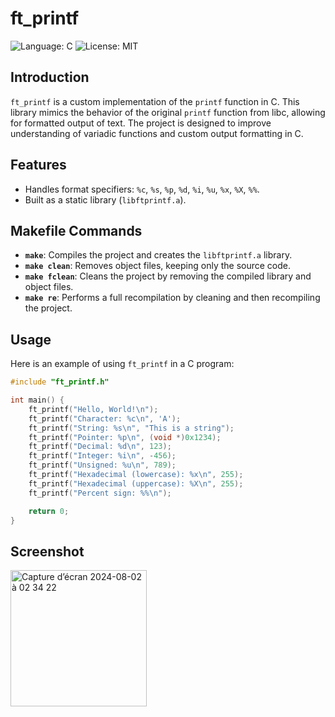 # ft_printf

![Language: C](https://img.shields.io/badge/Language-C-blue.svg)
![License: MIT](https://img.shields.io/badge/License-MIT-blue.svg)

## Introduction

`ft_printf` is a custom implementation of the `printf` function in C. This library mimics the behavior of the original `printf` function from libc, allowing for formatted output of text. The project is designed to improve understanding of variadic functions and custom output formatting in C.

## Features

- Handles format specifiers: `%c`, `%s`, `%p`, `%d`, `%i`, `%u`, `%x`, `%X`, `%%`.
- Built as a static library (`libftprintf.a`).

## Makefile Commands

- **`make`**: Compiles the project and creates the `libftprintf.a` library.
- **`make clean`**: Removes object files, keeping only the source code.
- **`make fclean`**: Cleans the project by removing the compiled library and object files.
- **`make re`**: Performs a full recompilation by cleaning and then recompiling the project.

## Usage

Here is an example of using `ft_printf` in a C program:

```c
#include "ft_printf.h"

int main() {
    ft_printf("Hello, World!\n");
    ft_printf("Character: %c\n", 'A');
    ft_printf("String: %s\n", "This is a string");
    ft_printf("Pointer: %p\n", (void *)0x1234);
    ft_printf("Decimal: %d\n", 123);
    ft_printf("Integer: %i\n", -456);
    ft_printf("Unsigned: %u\n", 789);
    ft_printf("Hexadecimal (lowercase): %x\n", 255);
    ft_printf("Hexadecimal (uppercase): %X\n", 255);
    ft_printf("Percent sign: %%\n");

    return 0;
}
```

## Screenshot

<img width="218" alt="Capture d’écran 2024-08-02 à 02 34 22" src="https://github.com/user-attachments/assets/4f4ed4c8-7101-40e3-b864-2a7e36990aaa">

